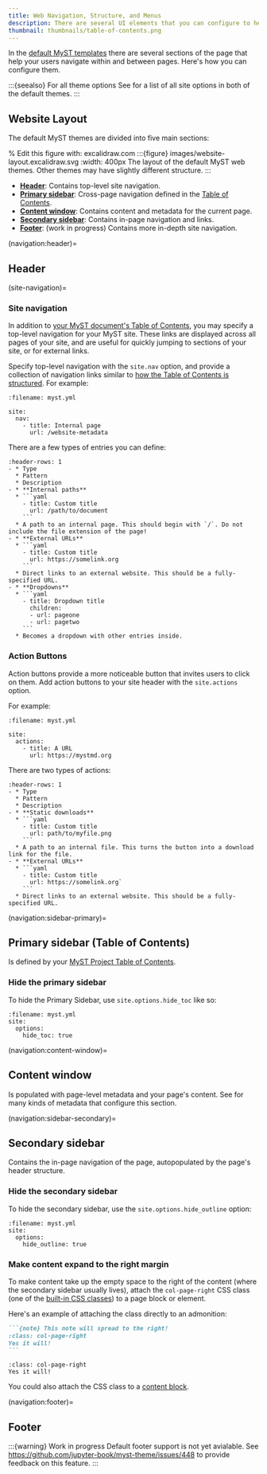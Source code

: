 ```yaml
---
title: Web Navigation, Structure, and Menus
description: There are several UI elements that you can configure to help users navigate your MyST website.
thumbnail: thumbnails/table-of-contents.png
---
```


In the [default MyST templates](./website-templates.md) there are several sections of the page that help your users navigate within and between pages.
Here's how you can configure them.

:::{seealso} For all theme options
See [](#site-options) for a list of all site options in both of the default themes.
:::

## Website Layout

The default MyST themes are divided into five main sections:

% Edit this figure with: excalidraw.com
:::{figure} images/website-layout.excalidraw.svg
:width: 400px
The layout of the default MyST web themes.
Other themes may have slightly different structure.
:::

- **[Header](#navigation:header)**: Contains top-level site navigation.
- **[Primary sidebar](#navigation:sidebar-primary)**: Cross-page navigation defined in the [Table of Contents](./table-of-contents.md).
- **[Content window](#navigation:content-window)**: Contains content and metadata for the current page.
- **[Secondary sidebar](#navigation:sidebar-secondary)**: Contains in-page navigation and links.
- **[Footer](#navigation:footer)**: (work in progress) Contains more in-depth site navigation.

(navigation:header)=

## Header

(site-navigation)=

### Site navigation

In addition to [your MyST document's Table of Contents](./table-of-contents.md), you may specify a top-level navigation for your MyST site.
These links are displayed across all pages of your site, and are useful for quickly jumping to sections of your site, or for external links.

Specify top-level navigation with the `site.nav` option, and provide a collection of navigation links similar to [how the Table of Contents is structured](./table-of-contents.md). For example:

```{code-block} yaml
:filename: myst.yml

site:
  nav:
    - title: Internal page
      url: /website-metadata
```

There are a few types of entries you can define:

````{list-table}
:header-rows: 1
- * Type
  * Pattern
  * Description
- * **Internal paths**
  * ```yaml
    - title: Custom title
      url: /path/to/document
    ```
  * A path to an internal page. This should begin with `/`. Do not include the file extension of the page!
- * **External URLs**
  * ```yaml
    - title: Custom title
      url: https://somelink.org
    ```
  * Direct links to an external website. This should be a fully-specified URL.
- * **Dropdowns**
  * ```yaml
    - title: Dropdown title
      children:
      - url: pageone
      - url: pagetwo
    ```
  * Becomes a dropdown with other entries inside.
````

### Action Buttons

Action buttons provide a more noticeable button that invites users to click on them.
Add action buttons to your site header with the `site.actions` option.

For example:

```{code-block} yaml
:filename: myst.yml

site:
  actions:
    - title: A URL
      url: https://mystmd.org
```

There are two types of actions:

````{list-table}
:header-rows: 1
- * Type
  * Pattern
  * Description
- * **Static downloads**
  * ```yaml
    - title: Custom title
      url: path/to/myfile.png
    ```
  * A path to an internal file. This turns the button into a download link for the file.
- * **External URLs**
  * ```yaml
    - title: Custom title
      url: https://somelink.org`
    ```
  * Direct links to an external website. This should be a fully-specified URL.
````

(navigation:sidebar-primary)=

## Primary sidebar (Table of Contents)

Is defined by your [MyST Project Table of Contents](./table-of-contents.md).

### Hide the primary sidebar

To hide the Primary Sidebar, use `site.options.hide_toc` like so:

```{code-block} yaml
:filename: myst.yml
site:
  options:
    hide_toc: true
```

(navigation:content-window)=

## Content window

Is populated with page-level metadata and your page's content.
See [](./frontmatter.md) for many kinds of metadata that configure this section.

(navigation:sidebar-secondary)=

## Secondary sidebar

Contains the in-page navigation of the page, autopopulated by the page's header structure.

### Hide the secondary sidebar

To hide the secondary sidebar, use the `site.options.hide_outline` option:

```{code-block} yaml
:filename: myst.yml
site:
  options:
    hide_outline: true
```

### Make content expand to the right margin

To make content take up the empty space to the right of the content (where the secondary sidebar usually lives), attach the `col-page-right` CSS class (one of the [built-in CSS classes](#built-in-css)) to a page block or element.

Here's an example of attaching the class directly to an admonition:

````md
```{note} This note will spread to the right!
:class: col-page-right
Yes it will!
```
````

```{note} This note will spread to the right!
:class: col-page-right
Yes it will!
```

You could also attach the CSS class to a [content block](./blocks.md).

(navigation:footer)=

## Footer

:::{warning} Work in progress
Default footer support is not yet avialable.
See https://github.com/jupyter-book/myst-theme/issues/448 to provide feedback on this feature.
:::
